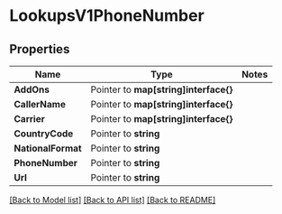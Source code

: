 # LookupsV1PhoneNumber

## Properties
Name | Type | Notes
------------ | ------------- | -------------
**AddOns** | Pointer to **map[string]interface{}** | 
**CallerName** | Pointer to **map[string]interface{}** | 
**Carrier** | Pointer to **map[string]interface{}** | 
**CountryCode** | Pointer to **string** | 
**NationalFormat** | Pointer to **string** | 
**PhoneNumber** | Pointer to **string** | 
**Url** | Pointer to **string** | 

[[Back to Model list]](../README.md#documentation-for-models) [[Back to API list]](../README.md#documentation-for-api-endpoints) [[Back to README]](../README.md)



